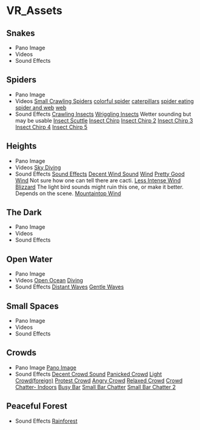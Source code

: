 # VR_Assets

## Snakes
- Pano Image
- Videos
- Sound Effects



## Spiders
- Pano Image
- Videos
[Small Crawling Spiders](https://pixabay.com/en/videos/spiders-crawling-insects-small-382/)
[colorful spider](https://pixabay.com/en/videos/spider-arachnid-insect-octapod-7795/)
[caterpillars](https://pixabay.com/en/videos/caterpillar-insect-danaus-gilippus-2104/)
[spider eating](https://pixabay.com/en/videos/spider-arachnid-food-eating-9088/)
[spider and web](https://pixabay.com/en/videos/spiders-arachnid-spider-web-cobweb-642/)
[web](https://pixabay.com/en/videos/spiderweb-web-spider-attic-trap-6133/)
- Sound Effects
[Crawling Insects](http://soundbible.com/2113-Termites-and-Ants.html)
[Wriggling Insects](https://www.zapsplat.com/music/larva-maggots-thousands-wriggling-movements/) Wetter sounding but may be usable
[Insect Scuttle](https://www.zapsplat.com/music/cockroach-run-scuttle/)
[Insect Chirp](https://www.zapsplat.com/music/insect-chirp-vocalization-6/)
[Insect Chirp 2](https://www.zapsplat.com/music/insect-chirp-vocalization-17/)
[Insect Chirp 3](https://www.zapsplat.com/music/insect-chirp-vocalization-8/)
[Insect Chirp 4](https://www.zapsplat.com/music/insect-chirp-vocalization-5/)
[Insect Chirp 5](https://www.zapsplat.com/music/insect-in-pain-chirp-vocalization/)


## Heights
- Pano Image
- Videos
[Sky Diving](https://www.youtube.com/watch?v=S5XXsRuMPIU)
- Sound Effects
[Sound Effects](https://weather.ambient-mixer.com/high-wind-storm)
[Decent Wind Sound](http://soundbible.com/1810-Wind.html)
[Wind](https://www.zapsplat.com/music/strong-howling-wind-internal-recording/)
[Pretty Good Wind](https://www.zapsplat.com/music/wind-blowing-through-cactus-plants-in-desert/) Not sure how one can tell there are cacti.
[Less Intense Wind](https://www.zapsplat.com/music/strong-wind-blowing-across-anatolia-plain-turkey/)
[Blizzard](https://www.zapsplat.com/music/strong-constant-blizzard-style-wind/) The light bird sounds might ruin this one, or make it better. Depends on the scene.
[Mountaintop Wind](https://www.zapsplat.com/music/wind-cold-icy-howling-wind-sound-design/)

## The Dark
- Pano Image
- Videos
- Sound Effects

## Open Water
- Pano Image
- Videos
[Open Ocean](https://www.youtube.com/watch?v=hDKqgvUiU34)
[Diving](https://www.youtube.com/watch?v=rV1-K-7AdSE)
- Sound Effects
[Distant Waves](https://www.zapsplat.com/music/distant-ocean-surf-waves/)
[Gentle Waves](https://www.zapsplat.com/music/ocean-underwater-recording-of-gentle-waves-from-dock/)

## Small Spaces
- Pano Image
- Videos
- Sound Effects

## Crowds
- Pano Image
[Pano Image](https://res.cloudinary.com/arcane-lab/image/upload/v1507335358/crowd_iqa8iz.jpg)
- Sound Effects
[Decent Crowd Sound](http://soundbible.com/2163-Party-Crowd.html)
[Panicked Crowd](https://www.zapsplat.com/music/large-crowd-panic-shouting-and-screaming-slight-distance/)
[Light Crowd(foreign)](https://www.zapsplat.com/music/istanbul-taksim-turkish-voices-crowd-atmosphere-people-passing-by-traffic/)
[Protest Crowd](https://www.zapsplat.com/music/large-crowd-confrontation-with-police-shouting-and-whistling/)
[Angry Crowd](https://www.zapsplat.com/music/angry-crowd-20-people-shouting-protesting/)
[Relaxed Crowd](https://www.zapsplat.com/music/large-crowd-chatter-relaxed-outside/)
[Crowd Chatter- Indoors](https://www.zapsplat.com/music/theatre-audience-chatter-during-intermission/)
[Busy Bar](https://www.zapsplat.com/music/busy-large-bar-or-pub-ambience-lots-of-people-talking-2/)
[Small Bar Chatter](https://www.zapsplat.com/music/barpub-small-ambience-busy-with-people-talking-and-laughing-1/)
[Small Bar Chatter 2](https://www.zapsplat.com/music/barpub-small-ambience-busy-with-people-talking-and-laughing-2/)


## Peaceful Forest
- Sound Effects
[Rainforest](https://www.zapsplat.com/music/subtropical-rainforest-ambience-south-qld-australia-wind-in-trees-birds/)

##
